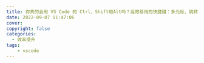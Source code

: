 ```yaml
---
title: 你真的会用 VS Code 的 Ctrl、Shift和Alt吗？高效易用的快捷键：多光标、跳转引用等轻松搞定
date: 2022-09-07 11:47:06
cover: 
copyright: false
categories:
  - 效率提升
tags:
	- vscode
---
```

